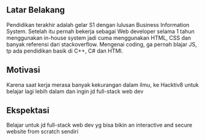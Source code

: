 [//]: # (Ceritakan sedikit tentang latar belakangmu seperti pendidikan terakhir atau pekerjaan sebelumnya)
## Latar Belakang
Pendidikan terakhir adalah gelar S1 dengan lulusan Business Information System.
 Setelah itu pernah bekerja sebagai Web developer selama 1 tahun menggunakan in-house system jadi cuma menggunakan HTML, CSS dan banyak referensi dari stackoverflow.
 Mengenai coding, ga pernah blajar JS, tp ada pendidikan basik di C++, C# dan HTMl.

[//]: # (Motivasi apa yang mendorongmu untuk ikut program coding bootcamp di Hacktiv8?)
## Motivasi
Karena saat kerja merasa banyak kekurangan dalam ilmu, ke Hacktiv8 untuk belajar lagi lebih dalam dan ingin jd full-stack web dev

[//]: # (Beri tahu kami, apa yang ingin kamu dapatkan di Hacktiv8 dan apa yang ingin kamu capai setelah lulus dari sini?)
## Ekspektasi
Belajar untuk jd full-stack web dev yg bisa bikin an interactive and secure website from scratch sendiri

[//]: # (Apakah ada hal lain yang ingin disampaikan? Bila ada, kamu bebas untuk menuliskannya)
